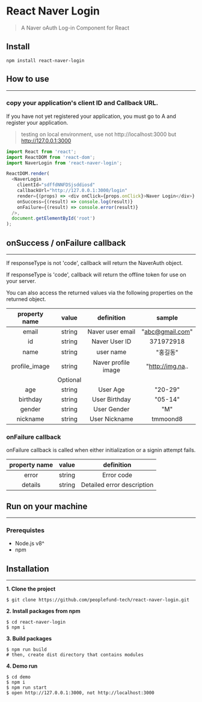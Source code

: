 # React Naver Login

> A Naver oAuth Log-in Component for React


## Install
```
npm install react-naver-login
```
## How to use
---

### copy your application's client ID and Callback URL.
If you have not yet registered your application, you must go to A and register your application.
> testing on local environment, use not http://localhost:3000 but http://127.0.0.1:3000


```js
import React from 'react';
import ReactDOM from 'react-dom';
import NaverLogin from 'react-naver-login';

ReactDOM.render(
  <NaverLogin 
    clientId="sdffdNNFDSjsddiosd"
    callbackUrl="http://127.0.0.1:3000/login"
    render={(props) => <div onClick={props.onClick}>Naver Login</div>}
    onSuccess={(result) => console.log(result)}
    onFailure={(result) => console.error(result)}
  />,
  document.getElementById('root')
);
```

## onSuccess / onFailure callback
---

If responseType is not 'code', callback will return the NaverAuth object.

If responseType is 'code', callback will return the offline token for use on your server.

You can also access the returned values via the following properties on the returned object.

| property name |  value   |             definition               |     sample      |
|:-------------:|:--------:|:------------------------------------:|:---------------:|
|   email       |  string  |           Naver user email           | "abc@gmail.com" |
|   id          |  string  |              Naver User ID           |    371972918    |
|   name        |  string  |            user name                 |      "홍길동"     |
| profile_image |  string  |        Naver profile image           | "http://img.na..|
|               | Optional |                                      |                 |
|     age       |  string  |               User Age               |     "20-29"     |
|   birthday    |  string  |           User Birthday              |     "05-14"     |
|     gender    |  string  |             User Gender              |       "M"       |
|   nickname    |  string  |             User Nickname            |     tmmoond8    |

### onFailure callback

onFailure callback is called when either initialization or a signin attempt fails.

| property name |  value   |             definition               |
|:-------------:|:--------:|:------------------------------------:|
|   error       |  string  |           Error code                 |
|   details     |  string  |      Detailed error description      |


## Run on your machine
---
### Prerequistes
- Node.js v8^
- npm

## Installation
---
**1. Clone the project**
```
$ git clone https://github.com/peoplefund-tech/react-naver-login.git
```
**2. Install packages from npm**
```
$ cd react-naver-login 
$ npm i
```

**3. Build packages**
```
$ npm run build
# then, create dist directory that contains modules
```
**4. Demo run**
```
$ cd demo
$ npm i
$ npm run start
$ open http://127.0.0.1:3000, not http://localhost:3000
```